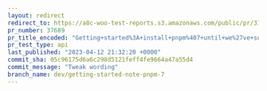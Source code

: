 ```yaml
---
layout: redirect
redirect_to: https://a8c-woo-test-reports.s3.amazonaws.com/public/pr/37689/api/index.html
pr_number: 37689
pr_title_encoded: "Getting+started%3A+install+pnpm%407+until+we%27ve+sorted+out+upgrading+it"
pr_test_type: api
last_published: "2023-04-12 21:32:20 +0000"
commit_sha: 05c96175d6a6c298d5121feff4fe9664a47a55d4
commit_message: "Tweak wording"
branch_name: dev/getting-started-note-pnpm-7
---
```


